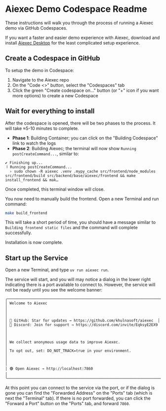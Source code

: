 # Aiexec Demo Codespace Readme

These instructions will walk you through the process of running a Aiexec demo via GitHub Codespaces.

If you want a faster and easier demo experience with Aiexec, download and install [Aiexec Desktop](https://aiexec-docs.khulnasoft.com/get-started-installation#install-and-run-aiexec-desktop) for the least complicated setup experience.

## Create a Codespace in GitHub

To setup the demo in Codespace:

1. Navigate to the Aiexec repo
2. On the "Code <>" button, select the "Codespaces" tab
3. Click the green "Create codespace on..." button (or "+" icon if you want more options) to create a new Codespace

## Wait for everything to install

After the codespace is opened, there will be two phases to the process. It will take ≈5-10 minutes to complete.

* **Phase 1**: Building Container; you can click on the "Building Codespace" link to watch the logs
* **Phase 2**: Building Aiexec; the terminal will now show `Running postCreateCommand...`, similar to:

```
✔ Finishing up...
⠸ Running postCreateCommand...
  › sudo chown -R aiexec .venv .mypy_cache src/frontend/node_modules src/frontend/build src/backend/base/aiexec/frontend && make install_frontend && mak…
```

Once completed, this terminal window will close.

You now need to manually build the frontend. Open a new Terminal and run command:

```bash
make build_frontend
```

This will take a short period of time, you should have a message similar to `Building frontend static files` and the command will complete successfully.

Installation is now complete.

## Start up the Service

Open a new Terminal, and type `uv run aiexec run`.

The service will start, and you will may notice a dialog in the lower right indicating there is a port available to connect to. However, the service will not be ready until you see the welcome banner:

```
╭───────────────────────────────────────────────────────────────────────╮
│ Welcome to Aiexec                                                   │
│                                                                       │
│ 🌟 GitHub: Star for updates → https://github.com/khulnasoft/aiexec  │
│ 💬 Discord: Join for support → https://discord.com/invite/EqksyE2EX9   │
│                                                                       │
│ We collect anonymous usage data to improve Aiexec.                  │
│ To opt out, set: DO_NOT_TRACK=true in your environment.               │
│                                                                       │
│ 🟢 Open Aiexec → http://localhost:7860                               │
╰───────────────────────────────────────────────────────────────────────╯
```

At this point you can connect to the service via the port, or if the dialog is gone you can find the "Forwarded Address" on the "Ports" tab (which is next the "Terminal" tab). If there is no port forwarded, you can click the "Forward a Port" button on the "Ports" tab, and forward `7860`.